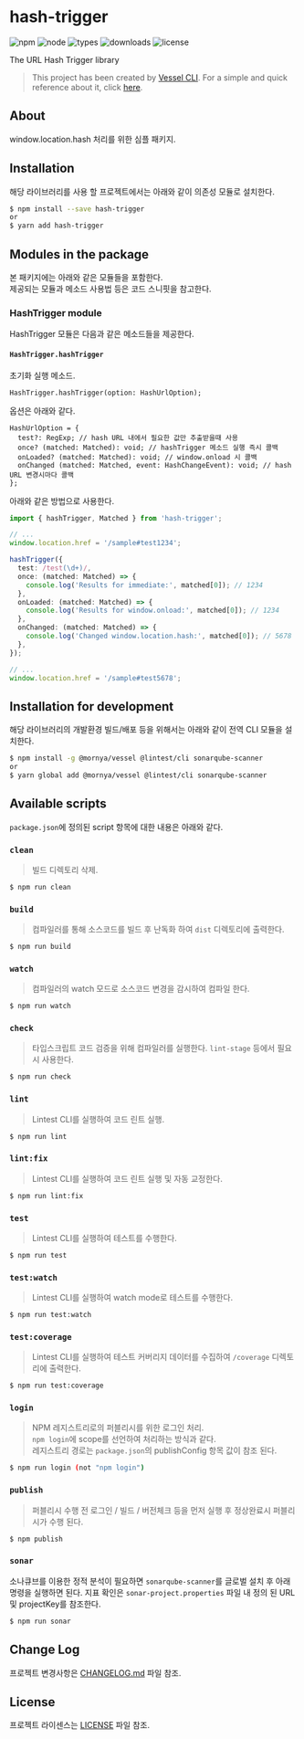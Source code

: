 # hash-trigger
![npm](https://img.shields.io/npm/v/hash-trigger)
![node](https://img.shields.io/node/v/hash-trigger)
![types](https://img.shields.io/npm/types/hash-trigger)
![downloads](https://img.shields.io/npm/dw/hash-trigger)
![license](https://img.shields.io/npm/l/hash-trigger)

The URL Hash Trigger library

> This project has been created by [Vessel CLI](https://www.npmjs.com/package/@mornya/vessel).
  For a simple and quick reference about it, click [here](https://mornya.github.io/documents/guide/vessel.md).

## About
window.location.hash 처리를 위한 심플 패키지.

## Installation
해당 라이브러리를 사용 할 프로젝트에서는 아래와 같이 의존성 모듈로 설치한다.
```bash
$ npm install --save hash-trigger
or
$ yarn add hash-trigger
```

## Modules in the package
본 패키지에는 아래와 같은 모듈들을 포함한다.<br>
제공되는 모듈과 메소드 사용법 등은 코드 스니핏을 참고한다.

### HashTrigger module
HashTrigger 모듈은 다음과 같은 메소드들을 제공한다.

#### `HashTrigger.hashTrigger`
초기화 실행 메소드.
```
HashTrigger.hashTrigger(option: HashUrlOption);
```
옵션은 아래와 같다.
```
HashUrlOption = {
  test?: RegExp; // hash URL 내에서 필요한 값만 추출받을때 사용
  once? (matched: Matched): void; // hashTrigger 메소드 실행 즉시 콜백
  onLoaded? (matched: Matched): void; // window.onload 시 콜백
  onChanged (matched: Matched, event: HashChangeEvent): void; // hash URL 변경시마다 콜백
};
```
아래와 같은 방법으로 사용한다.
```typescript
import { hashTrigger, Matched } from 'hash-trigger';

// ...
window.location.href = '/sample#test1234';

hashTrigger({
  test: /test(\d+)/,
  once: (matched: Matched) => {
    console.log('Results for immediate:', matched[0]); // 1234
  },
  onLoaded: (matched: Matched) => {
    console.log('Results for window.onload:', matched[0]); // 1234
  },
  onChanged: (matched: Matched) => {
    console.log('Changed window.location.hash:', matched[0]); // 5678
  },
});

// ...
window.location.href = '/sample#test5678';
```

## Installation for development
해당 라이브러리의 개발환경 빌드/배포 등을 위해서는 아래와 같이 전역 CLI 모듈을 설치한다.
```bash
$ npm install -g @mornya/vessel @lintest/cli sonarqube-scanner
or
$ yarn global add @mornya/vessel @lintest/cli sonarqube-scanner
```

## Available scripts
`package.json`에 정의된 script 항목에 대한 내용은 아래와 같다.

### `clean`
> 빌드 디렉토리 삭제.
```bash
$ npm run clean
```

### `build`
> 컴파일러를 통해 소스코드를 빌드 후 난독화 하여 `dist` 디렉토리에 출력한다.
```bash
$ npm run build
```

### `watch`
> 컴파일러의 watch 모드로 소스코드 변경을 감시하여 컴파일 한다.
```bash
$ npm run watch
```

### `check`
> 타입스크립트 코드 검증을 위해 컴파일러를 실행한다. `lint-stage` 등에서 필요시 사용한다.
```bash
$ npm run check
```

### `lint`
> Lintest CLI를 실행하여 코드 린트 실행.
```bash
$ npm run lint
```

### `lint:fix`
> Lintest CLI를 실행하여 코드 린트 실행 및 자동 교정한다.
```bash
$ npm run lint:fix
```

### `test`
> Lintest CLI를 실행하여 테스트를 수행한다.
```bash
$ npm run test
```

### `test:watch`
> Lintest CLI를 실행하여 watch mode로 테스트를 수행한다.
```bash
$ npm run test:watch
```

### `test:coverage`
> Lintest CLI를 실행하여 테스트 커버리지 데이터를 수집하여 `/coverage` 디렉토리에 출력한다.
```bash
$ npm run test:coverage
```

### `login`
> NPM 레지스트리로의 퍼블리시를 위한 로그인 처리.<br>
 `npm login`에 scope를 선언하여 처리하는 방식과 같다.<br>
 레지스트리 경로는 `package.json`의 publishConfig 항목 값이 참조 된다.
```bash
$ npm run login (not "npm login")
```

### `publish`
> 퍼블리시 수행 전 로그인 / 빌드 / 버전체크 등을 먼저 실행 후 정상완료시 퍼블리시가 수행 된다.
```bash
$ npm publish
```

### `sonar`
소나큐브를 이용한 정적 분석이 필요하면 `sonarqube-scanner`를 글로벌 설치 후 아래 명령을 실행하면 된다. 지표 확인은 `sonar-project.properties` 파일 내 정의 된 URL 및 projectKey를 참조한다.
```bash
$ npm run sonar
```

## Change Log
프로젝트 변경사항은 [CHANGELOG.md](CHANGELOG.md) 파일 참조.

## License
프로젝트 라이센스는 [LICENSE](LICENSE) 파일 참조.

